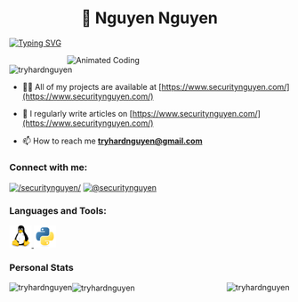 <h1 align="center">🎣 Nguyen Nguyen</h1>
<a href="https://git.io/typing-svg"><img src="https://readme-typing-svg.demolab.com?font=Fira+Code&size=30&pause=500&color=5DC0F7&background=1A1A1A00&center=true&width=1000&height=200&lines=Python+Developer+%7C+Security+Researcher+%7C+Blue-Teamer+%F0%9F%94%B5;Everyday+is+a+learning+opportunity!" alt="Typing SVG" /></a>

<img src="https://media.giphy.com/media/qgQUggAC3Pfv687qPC/giphy.gif" alt="Animated Coding" align="right" width="400" /></a>

<p align="left"> <img src="https://komarev.com/ghpvc/?username=tryhardnguyen&label=Profile%20views&color=0e75b6&style=flat" alt="tryhardnguyen" /> </p>

- 👨‍💻 All of my projects are available at [https://www.securitynguyen.com/](https://www.securitynguyen.com/)

- 📝 I regularly write articles on [https://www.securitynguyen.com/](https://www.securitynguyen.com/)

- 📫 How to reach me **tryhardnguyen@gmail.com**

<h3 align="left">Connect with me:</h3>
<p align="left">
<a href="https://linkedin.com/in//securitynguyen/" target="blank"><img align="center" src="https://raw.githubusercontent.com/rahuldkjain/github-profile-readme-generator/master/src/images/icons/Social/linked-in-alt.svg" alt="/securitynguyen/" height="30" width="40" /></a>
<a href="https://medium.com/@securitynguyen" target="blank"><img align="center" src="https://raw.githubusercontent.com/rahuldkjain/github-profile-readme-generator/master/src/images/icons/Social/medium.svg" alt="@securitynguyen" height="30" width="40" /></a>
</p>

<h3 align="left">Languages and Tools:</h3>
<p align="left"> <a href="https://www.linux.org/" target="_blank" rel="noreferrer"> <img src="https://raw.githubusercontent.com/devicons/devicon/master/icons/linux/linux-original.svg" alt="linux" width="40" height="40"/> </a> <a href="https://www.python.org" target="_blank" rel="noreferrer"> <img src="https://raw.githubusercontent.com/devicons/devicon/master/icons/python/python-original.svg" alt="python" width="40" height="40"/> </a> </p>

### Personal Stats
<p><img align="left" src="https://github-readme-streak-stats.herokuapp.com/?user=tryhardnguyen&" alt="tryhardnguyen" /></p>

<p><img align="right" src="https://github-readme-stats.vercel.app/api?username=tryhardnguyen&show_icons=true&locale=en" alt="tryhardnguyen" /></p>

<p><img align="center" width=300px src="https://github-readme-stats.vercel.app/api/top-langs?username=tryhardnguyen&show_icons=true&locale=en&layout=compact" alt="tryhardnguyen" /></p>
